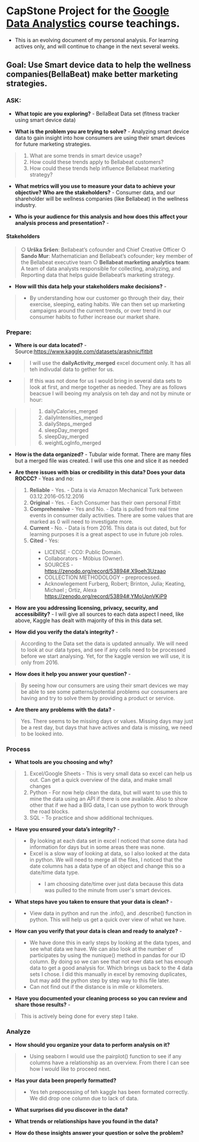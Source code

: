 # CapStone Project for the [**Google Data Analystics**](https://www.coursera.org/professional-certificates/google-data-analytics) course teachings.

* This is an evolving document of my personal analysis. For learning actives only, and will continue to change in the next several weeks.

## Goal: Use Smart device data to help the wellness companies(BellaBeat) make better marketing strategies. 

### ASK:
* **What topic are you exploring?** - BellaBeat Data set (fitness tracker using smart device data)

* **What is the problem you are trying to solve?** - Analyzing smart device data to gain insight into how consumers are using their smart devices for future marketing strategies.
> 1. What are some trends in smart device usage?
> 2. How could these trends apply to Bellabeat customers?
> 3. How could these trends help influence Bellabeat marketing strategy?

* **What metrics will you use to measure your data to achieve your objective? Who are the stakeholders?** - Consumer data, and our shareholder will be wellness companies (like Bellabeat) in the wellness industry. 


* **Who is your audience for this analysis and how does this affect your analysis process and presentation?** - 
#### Stakeholders
> ○ **Urška Sršen**: Bellabeat’s cofounder and Chief Creative Officer
> ○ **Sando Mur**: Mathematician and Bellabeat’s cofounder; key member of the Bellabeat executive team
> ○ **Bellabeat marketing analytics team**: A team of data analysts responsible for collecting, analyzing, and
Reporting data that helps guide Bellabeat’s marketing strategy.

* **How will this data help your stakeholders make decisions?** - 
> * By understanding how our customer go through their day, their exercise, sleeping, eating habits. We can then set up marketing campaigns around the current trends, or over trend in our consumer habits to futher increase our market share.

### Prepare:

* **Where is our data located?** - Source:https://www.kaggle.com/datasets/arashnic/fitbit
* > I will use the  **dailyActivity_merged** excel document only. It has all teh indivudal data to gether for us.
* > If this was not done for us I would bring in several data sets to look at first, and merge together as needed. They are as follows beacsue I will beoing my analysis on teh day and not by minute or hour:
> > 1. dailyCalories_merged
> > 2. dailyIntensities_merged
> > 3. dailySteps_merged
> > 4. sleepDay_merged
> > 5. sleepDay_merged
> > 6. weightLogInfo_merged

* **How is the data organized?** - Tubular wide format. There are many files but a merged file was created. I will use this one and slice it as needed

* **Are there issues with bias or credibility in this data? Does your data ROCCC?** - Yeas and no:
> 1. **Reliable** - Yes. - Data is via Amazon Mechanical Turk between 03.12.2016-05.12.2016
> 2. **Original** - Yes. - Each Consumer has their own personal Fitbit
> 3. **Comprehensive** - Yes and No. - Data is pulled from real time events in consumer daily activities. There are some values that are marked as 0 will need to investigate more.  
> 4. **Current** - No. - Data is from 2016. This data is out dated, but for learning purposes it is a great aspect to use in future job roles. 
> 5. **Cited** - Yes:
> > * LICENSE - CC0: Public Domain.
> > * Collaborators - Möbius (Owner).
> > * SOURCES - https://zenodo.org/record/53894#.X9oeh3Uzaao
> > * COLLECTION METHODOLOGY - preprocessed.
> > * Acknowlegement
> > Furberg, Robert; Brinton, Julia; Keating, Michael ; Ortiz, Alexa
> > https://zenodo.org/record/53894#.YMoUpnVKiP9

* **How are you addressing licensing, privacy, security, and accessibility?** - I will give all sources to each data aspect I need, like above, Kaggle has dealt with majority of this in this data set.

* **How did you verify the data’s integrity?** -
> According to the Data set the data is updated annually. We will need to look at our data types, and see if any cells need to be processed before we start analysing. Yet, for the kaggle version we will use, it is only from 2016.


* **How does it help you answer your question?** -
> By seeing how our consumers are using their smart devices we may be able to see some patterns/potential problems our consumers are having and try to solve them by providing a product or service. 

* **Are there any problems with the data?** - 
> Yes. There seems to be missing days or values. Missing days may just be a rest day, but days that have actives and data is missing, we need to be looked into.


### Process
* **What tools are you choosing and why?**
> 1. Excel/Google Sheets - This is very small data so excel can help us out. Can get a quick overview of the data, and make small changes
> 2. Python - For now help clean the data, but will want to use this to mine the data using an API if there is one available. Also to show other that if we had a BIG data, I can use python to work through the road blocks.
> 3. SQL - To practice and show additional techniques. 
>  
* **Have you ensured your data’s integrity?** -
> * By looking at each data set in excel I noticed that some data had information for days but in some areas there was none. 
> * Excel is a slow way of looking at data, so I also looked at the data in python. We will need to merge all the files, I noticed that the date columns has a data type of an object and change this so a date/time data type.
> > * I am choosing date/time over just data because this data was pulled to the minute from user's smart devices. 
* **What steps have you taken to ensure that your data is clean?** - 
> * View data in python and run the .info(), and .describe() function in python. This will help us get a quick over view of what we have.

* **How can you verify that your data is clean and ready to analyze?** - 
> * We have done this in early steps by looking at the data types, and see what data we have. We can also look at the number of participates by using the nunique() method in pandas for our ID column. By doing so we can see that not ever data set has enough data to get a good analysis for. Which brings us back to the 4 data sets I chose. I did this manually in excel by removing duplicates, but may add the python step by step way to this file later.
> * Can not find out if the distance is in mile or kilometers.

* **Have you documented your cleaning process so you can review and share those results?** -
> This is actively being done for every step I take.

### Analyze
* **How should you organize your data to perform analysis on it?**
> * Using seaborn I would use the pairplot() function to see if any columns have a relationship as an overview. From there I can see how I would like to proceed next.

* **Has your data been properly formatted?**
> * Yes teh prepocessing of teh kaggle has been formated correctly. We did drop one column due to lack of data. 

* **What surprises did you discover in the data?**


* **What trends or relationships have you found in the data?**


* **How do these insights answer your question or solve the problem?**

